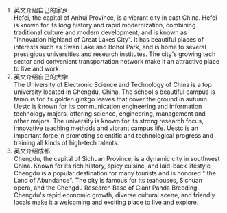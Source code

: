 1. 英文介绍自己的家乡  
Hefei, the capital of Anhui Province, is a vibrant city in east China. Hefei is known for its long history and rapid modernization, combining traditional culture and modern development, and is known as "Innovation highland of Great Lakes City". It has beautiful places of interests such as Swan Lake and Bohol Park, and is home to several prestigious universities and research institutes. The city's growing tech sector and convenient transportation network make it an attractive place to live and work.
2. 英文介绍自己的大学  
The University of Electronic Science and Technology of China is a top university located in Chengdu, China. The school's beautiful campus is famous for its golden ginkgo leaves that cover the ground in autumn. Uestc is known for its communication engineering and information technology majors, offering science, engineering, management and other majors. The university is known for its strong research focus, innovative teaching methods and vibrant campus life. Uestc is an important force in promoting scientific and technological progress and training all kinds of high-tech talents.
3. 英文介绍成都  
Chengdu, the capital of Sichuan Province, is a dynamic city in southwest China. Known for its rich history, spicy cuisine, and laid-back lifestyle, Chengdu is a popular destination for many tourists and is honored " the Land of Abundance". The city is famous for its teahouses, Sichuan opera, and the Chengdu Research Base of Giant Panda Breeding. Chengdu's rapid economic growth, diverse cultural scene, and friendly locals make it a welcoming and exciting place to live and explore.
